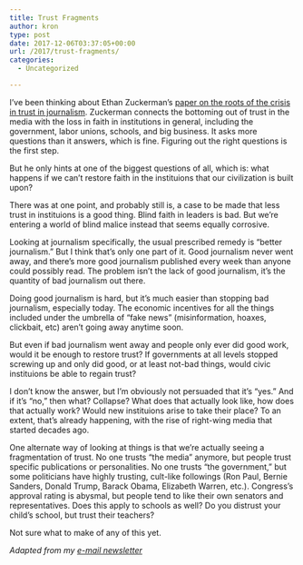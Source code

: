 ```yaml
---
title: Trust Fragments
author: kron
type: post
date: 2017-12-06T03:37:05+00:00
url: /2017/trust-fragments/
categories:
  - Uncategorized

---
```

I’ve been thinking about Ethan Zuckerman’s [paper on the roots of the crisis in trust in journalism][1]. Zuckerman connects the bottoming out of trust in the media with the loss in faith in institutions in general, including the government, labor unions, schools, and big business. It asks more questions than it answers, which is fine. Figuring out the right questions is the first step.

But he only hints at one of the biggest questions of all, which is: what happens if we can’t restore faith in the instituions that our civilization is built upon?

There was at one point, and probably still is, a case to be made that less trust in instituions is a good thing. Blind faith in leaders is bad. But we’re entering a world of blind malice instead that seems equally corrosive.

Looking at journalism specifically, the usual prescribed remedy is “better journalism.” But I think that’s only one part of it. Good journalism never went away, and there’s more good journalism published every week than anyone could possibly read. The problem isn’t the lack of good journalism, it’s the quantity of bad journalism out there.

Doing good journalism is hard, but it’s much easier than stopping bad journalism, especially today. The economic incentives for all the things included under the umbrella of “fake news” (misinformation, hoaxes, clickbait, etc) aren’t going away anytime soon.

But even if bad journalism went away and people only ever did good work, would it be enough to restore trust? If governments at all levels stopped screwing up and only did good, or at least not-bad things, would civic instituions be able to regain trust?

I don’t know the answer, but I’m obviously not persuaded that it’s “yes.” And if it’s “no,” then what? Collapse? What does that actually look like, how does that actually work? Would new instituions arise to take their place? To an extent, that’s already happening, with the rise of right-wing media that started decades ago.

One alternate way of looking at things is that we’re actually seeing a fragmentation of trust. No one trusts “the media” anymore, but people trust specific publications or personalities. No one trusts “the government,” but some politicians have highly trusting, cult-like followings (Ron Paul, Bernie Sanders, Donald Trump, Barack Obama, Elizabeth Warren, etc.). Congress’s approval rating is abysmal, but people tend to like their own senators and representatives. Does this apply to schools as well? Do you distrust your child’s school, but trust their teachers?

Not sure what to make of any of this yet.

_Adapted from my [e-mail newsletter][2]_

 [1]: http://www.ethanzuckerman.com/blog/2017/08/17/mistrust-efficacy-and-the-new-civics-a-whitepaper-for-the-knight-foundation/
 [2]: https://klintron.com/newsletter/